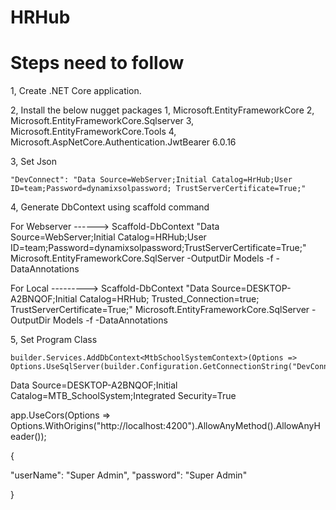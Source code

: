 # HRHub




Steps need to follow
=================
1, Create .NET Core application.


2, Install the below nugget packages
     1,  Microsoft.EntityFrameworkCore
     2,  Microsoft.EntityFrameworkCore.Sqlserver 
     3,  Microsoft.EntityFrameworkCore.Tools
     4, Microsoft.AspNetCore.Authentication.JwtBearer 6.0.16
     

3,  Set Json 

	"DevConnect": "Data Source=WebServer;Initial Catalog=HrHub;User ID=team;Password=dynamixsolpassword; TrustServerCertificate=True;"

4, Generate DbContext using scaffold command

For Webserver ------>
Scaffold-DbContext "Data Source=WebServer;Initial Catalog=HRHub;User ID=team;Password=dynamixsolpassword;TrustServerCertificate=True;" Microsoft.EntityFrameworkCore.SqlServer -OutputDir Models -f -DataAnnotations     
	
For Local ---------> 
Scaffold-DbContext "Data Source=DESKTOP-A2BNQOF;Initial Catalog=HRHub; Trusted_Connection=true; TrustServerCertificate=True;" Microsoft.EntityFrameworkCore.SqlServer -OutputDir Models -f -DataAnnotations

5, Set Program Class

	builder.Services.AddDbContext<MtbSchoolSystemContext>(Options => Options.UseSqlServer(builder.Configuration.GetConnectionString("DevConnect")));



Data Source=DESKTOP-A2BNQOF;Initial Catalog=MTB_SchoolSystem;Integrated Security=True


app.UseCors(Options => Options.WithOrigins("http://localhost:4200").AllowAnyMethod().AllowAnyHeader());

{

  "userName": "Super Admin",
  "password": "Super Admin"
 
}


